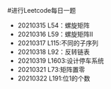 #进行Leetcode每日一题
- 20210315 L54：螺旋矩阵
- 20210316 L59：螺旋矩阵II
- 20210317 L115:不同的子序列
- 20210318 L92：反转链表
- 20210319 L1603:设计停车系统
- 20210321 L73:矩阵置零
- 20210322 L191:位1的个数
